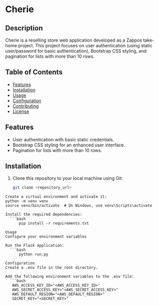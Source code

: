 # Cherie

## Description
Cherie is a reselling store web application developed as a Zappos take-home project. This project focuses on user authentication (using static user/password for basic authentication), Bootstrap CSS styling, and pagination for lists with more than 10 rows.

## Table of Contents
- [Features](#features)
- [Installation](#installation)
- [Usage](#usage)
- [Configuration](#configuration)
- [Contributing](#contributing)
- [License](#license)

## Features
- User authentication with basic static credentials.
- Bootstrap CSS styling for an enhanced user interface.
- Pagination for lists with more than 10 rows.

## Installation
1. Clone this repository to your local machine using Git:
   ```bash
   git clone <repository_url>
```
Create a virtual environment and activate it:
python -m venv venv
source venv/bin/activate  # On Windows, use venv\Scripts\activate

Install the required dependencies:
  ```bash
      pip install -r requirements.txt

Usage
Configure your environment variables

Run the Flask application:
  ```bash
      python run.py

Configuration
Create a .env file in the root directory.

Add the following environment variables to the .env file:
  ```bash
   AWS_ACCESS_KEY_ID="<AWS_ACCESS_KEY_ID>"
   AWS_SECRET_ACCESS_KEY="<AWS_SECRET_ACCESS_KEY>"
   AWS_DEFAULT_REGION="<AWS_DEFAULT_REGION>"
   SECRET_KEY="<SECRET_KEY>"
